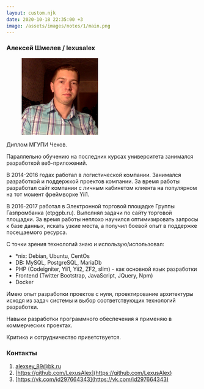```yaml
---
layout: custom.njk
date: 2020-10-18 22:35:00 +3
image: /assets/images/notes/1/main.png
---
```


### Алексей Шмелев / lexusalex

<figure style="border: none">
     <img width="200px" height="200px" src="/assets/images/static/720.png" alt="Алексей Шмелев"  data-action="zoom">
</figure>

Диплом МГУПИ Чехов.

Параллельно обучению на последних курсах университета занимался разработкой веб-приложений.

В 2014-2016 годах работал в логистической компании. Занимался разработкой и поддержкой проектов компании.
За время работы разработал сайт компании с личным кабинетом клиента на популярном на тот момент фреймворке Yii1.

В 2016-2017 работал в Электронной торговой площадке Группы Газпромбанка (etpgpb.ru). Выполнял задачи по сайту торговой площадки.
За время работы неплохо научился оптимизировать запросы к базе данных, искать узкие места, а получил боевой опыт в поддержке посещаемого ресурса.

С точки зрения технологий знаю и использую/использовал:
- *nix: Debian, Ubuntu, CentOs
- DB: MySQL, PostgreSQL, MariaDb
- PHP (Codeigniter, Yii1, Yii2, ZF2, slim) - как основной язык разработки
- Frontend (Twitter Bootstrap, JavaScript, JQuery, Npm)
- Docker

Имею опыт разработки проектов с нуля, проектирование архитектуры исходя из задач системы и выбор соответствующих технологий разработки.

Навыки разработки программного обеспечения я применяю в коммерческих проектах.

Критика и сотрудничество приветствуется.

### Контакты

1. [alexsey_89@bk.ru](email:alexsey_89@bk.ru)
2. [https://github.com/LexusAlex](https://github.com/LexusAlex)
3. [https://vk.com/id297664343](https://vk.com/id297664343)